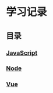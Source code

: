 ﻿# 学习记录

## 目录

### [JavaScript](directory/javascript.md)

### [Node](directory/node.md)

### [Vue](directory/vue.md)
